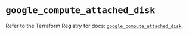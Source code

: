 # `google_compute_attached_disk`

Refer to the Terraform Registry for docs: [`google_compute_attached_disk`](https://registry.terraform.io/providers/hashicorp/google/6.23.0/docs/resources/compute_attached_disk).
